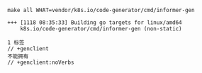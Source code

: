 
```shell
make all WHAT=vendor/k8s.io/code-generator/cmd/informer-gen
```

```shell
+++ [1118 08:35:33] Building go targets for linux/amd64
    k8s.io/code-generator/cmd/informer-gen (non-static)
```

```shell
1 标签
// +genclient
不能拥有
// +genclient:noVerbs
```